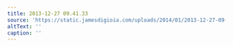```yaml
---
title: 2013-12-27 09.41.33
source: 'https://static.jamesdigioia.com/uploads/2014/01/2013-12-27-09-41-33-scaled.jpg'
altText: ''
caption: ''
---
```



